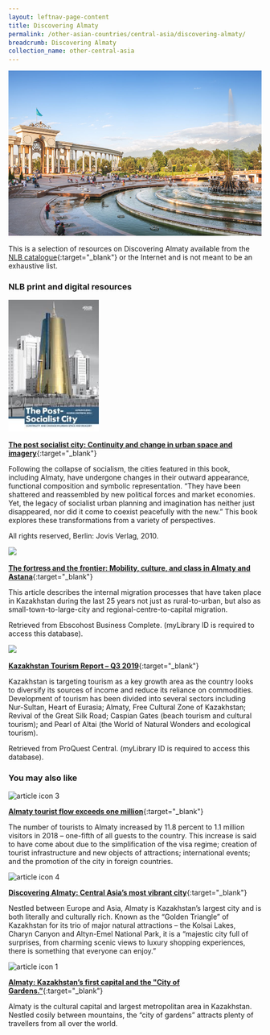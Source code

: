 ```yaml
---
layout: leftnav-page-content
title: Discovering Almaty
permalink: /other-asian-countries/central-asia/discovering-almaty/
breadcrumb: Discovering Almaty
collection_name: other-central-asia
---
```


<img src="\images\central-asia\almaty-guide.jpg" alt="Almaty guide banner" style="width:800px;" />

This is a selection of resources on Discovering Almaty available from the [NLB catalogue](http://catalogue.nlb.gov.sg/){:target="_blank"} or the Internet and is not meant to be an exhaustive list.

### **NLB print and digital resources**

<img src="/images/book-covers/The post socialist city - Continuity and change in urban space and imagery.jpg" style="width:180px;" />

[**The post socialist city: Continuity and change in urban space and imagery**](http://eservice.nlb.gov.sg/item_holding.aspx?bid=200160986){:target="_blank"}

Following the collapse of socialism, the cities featured in this book, including Almaty, have undergone changes in their outward appearance, functional composition and symbolic representation. “They have been shattered and reassembled by new political forces and market economies. Yet, the legacy of socialist urban planning and imagination has neither just disappeared, nor did it come to coexist peacefully with the new.” This book explores these transformations from a variety of perspectives. 

All rights reserved, Berlin: Jovis Verlag, 2010.

<img src="/images/resources/Database 3.jpg" style="width:180px;" />

[**The fortress and the frontier: Mobility, culture, and class in Almaty and Astana**](https://search.nlb.gov.sg/Search?query=The%20fortress%20and%20the%20frontier:%20Mobility,%20culture,%20and%20class%20in%20Almaty%20and%20Astana&cont=ejournal){:target="_blank"}

This article describes the internal migration processes that have taken place in Kazakhstan during the last 25 years not just as rural-to-urban, but also as small-town-to-large-city and regional-centre-to-capital migration.

Retrieved from Ebscohost Business Complete. (myLibrary ID is required to access this database).


<img src="/images/resources/Database 2.jpg" style="width:180px;" />

[**Kazakhstan Tourism Report – Q3 2019**](http://eresources.nlb.gov.sg/Main/Browse?startsWith=P){:target="_blank"}

Kazakhstan is targeting tourism as a key growth area as the country looks to diversify its sources of income and reduce its reliance on commodities. Development of tourism has been divided into several sectors including Nur-Sultan, Heart of Eurasia; Almaty, Free Cultural Zone of Kazakhstan; Revival of the Great Silk Road; Caspian Gates (beach tourism and cultural tourism); and Pearl of Altai (the World of Natural Wonders and ecological tourism).

Retrieved from ProQuest Central. (myLibrary ID is required to access this database).

### **You may also like**

<img src="/images/resources/Article 3.jpg" alt="article icon 3" style="width:180px;" />

[**Almaty tourist flow exceeds one million**](https://astanatimes.com/2019/04/almaty-tourist-flow-exceeds-one-million/){:target="_blank"}

The number of tourists to Almaty increased by 11.8 percent to 1.1 million visitors in 2018 – one-fifth of all guests to the country. This increase is said to have come about due to the simplification of the visa regime; creation of tourist infrastructure and new objects of attractions; international events; and the promotion of the city in foreign countries.

<img src="/images/resources/Article 4.jpg" alt="article icon 4" style="width:180px;" />

[**Discovering Almaty: Central Asia’s most vibrant city**](https://arabiangazette.com/photos-discovering-almaty-central-asias-most-vibrant-city/){:target="_blank"}

Nestled between Europe and Asia, Almaty is Kazakhstan’s largest city and is both literally and culturally rich. Known as the “Golden Triangle” of Kazakhstan for its trio of major natural attractions – the Kolsai Lakes, Charyn Canyon and Altyn-Emel National Park, it is a “majestic city full of surprises, from charming scenic views to luxury shopping experiences, there is something that everyone can enjoy.”

<img src="/images/resources/Article 1.jpg" alt="article icon 1" style="width:180px;" />

[**Almaty: Kazakhstan’s first capital and the "City of Gardens.”**](https://www.euronews.com/2017/06/23/almaty-kazakhstan-s-first-capital-and-the-city-of-gardens){:target="_blank"}

Almaty is the cultural capital and largest metropolitan area in Kazakhstan. Nestled cosily between mountains, the “city of gardens” attracts plenty of travellers from all over the world.